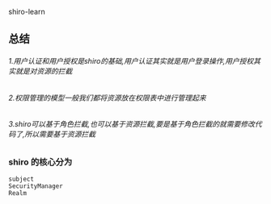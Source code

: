 shiro-learn
## 总结
###### 1.用户认证和用户授权是shiro的基础,用户认证其实就是用户登录操作,用户授权其实就是对资源的拦截
###### 2.权限管理的模型一般我们都将资源放在权限表中进行管理起来
###### 3.shiro可以基于角色拦截,也可以基于资源拦截,要是基于角色拦截的就需要修改代码了,所以需要基于资源拦截

### shiro 的核心分为
    subject
    SecurityManager
    Realm